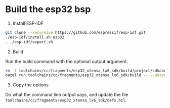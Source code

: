 # Build the esp32 bsp

1. Install ESP-IDF

```bash
git clone --recursive https://github.com/espressif/esp-idf.git
./esp-idf/install.sh esp32
. ./esp-idf/export.sh
```

2. Build

Run the build command with the optional output argument.

```bash
rm -f toolchains/cc/fragments/esp32_xtensa_lx6_sdk/build/project/sdkconfig
bazel run toolchains/cc/fragments/esp32_xtensa_lx6_sdk/build -- --output ~/sandbox/bzd-esp32-xtensa-sdk/
```

3. Copy the options

Do what the command line output says, and update the file `toolchains/cc/fragments/esp32_xtensa_lx6_sdk/defs.bzl`.
